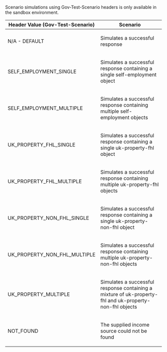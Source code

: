 <p>Scenario simulations using Gov-Test-Scenario headers is only available in the sandbox environment.</p>
<table>
    <thead>
        <tr>
            <th>Header Value (Gov-Test-Scenario)</th>
            <th>Scenario</th>
        </tr>
    </thead>
    <tbody>
        <tr>
            <td><p>N/A - DEFAULT</p></td>
            <td><p>Simulates a successful response</p></td>
        </tr>
        <tr>
            <td><p>SELF_EMPLOYMENT_SINGLE</p></td>
            <td><p>Simulates a successful response containing a single self-employment object</p></td>
        </tr>
        <tr>
            <td><p>SELF_EMPLOYMENT_MULTIPLE</p></td>
            <td><p>Simulates a successful response containing multiple self-employment objects</p></td>
        </tr>
        <tr>
            <td><p>UK_PROPERTY_FHL_SINGLE</p></td>
            <td><p>Simulates a successful response containing a single uk-property-fhl object</p></td>
        </tr>
        <tr>
            <td><p>UK_PROPERTY_FHL_MULTIPLE</p></td>
            <td><p>Simulates a successful response containing multiple uk-property-fhl objects</p></td>
        </tr>
        <tr>
            <td><p>UK_PROPERTY_NON_FHL_SINGLE</p></td>
            <td><p>Simulates a successful response containing a single uk-property-non-fhl object</p></td>
        </tr>
        <tr>
            <td><p>UK_PROPERTY_NON_FHL_MULTIPLE</p></td>
            <td><p>Simulates a successful response containing multiple uk-property-non-fhl objects</p></td>
        </tr>
        <tr>
            <td><p>UK_PROPERTY_MULTIPLE</p></td>
            <td><p>Simulates a successful response containing a mixture of uk-property-fhl and uk-property-non-fhl objects</p></td>
        </tr>
        <tr>
            <td><p>NOT_FOUND</p></td>
            <td><p>The supplied income source could not be found</p></td>
        </tr>
    </tbody>
</table>
